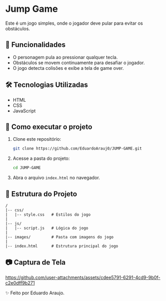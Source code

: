# Jump Game

Este é um jogo simples, onde o jogador deve pular para evitar os obstáculos.

## 📌 Funcionalidades
- O personagem pula ao pressionar qualquer tecla.
- Obstáculos se movem continuamente para desafiar o jogador.
- O jogo detecta colisões e exibe a tela de game over.

## 🛠 Tecnologias Utilizadas
- HTML
- CSS
- JavaScript

## 🚀 Como executar o projeto

1. Clone este repositório:
   ```bash
   git clone https://github.com/EduardoArauj0/JUMP-GAME.git
   ```

2. Acesse a pasta do projeto:
   ```bash
   cd JUMP-GAME
   ```

3. Abra o arquivo `index.html` no navegador.

## 📂 Estrutura do Projeto
```
/
|-- css/
|   |-- style.css   # Estilos do jogo
|
|-- js/
|   |-- script.js   # Lógica do jogo
|
|-- images/         # Pasta com imagens do jogo
|
|-- index.html      # Estrutura principal do jogo
```

## 📷 Captura de Tela

https://github.com/user-attachments/assets/cdee5791-6291-4cd9-9b0f-c2e0dff9b271



✨ Feito por Eduardo Araujo.

